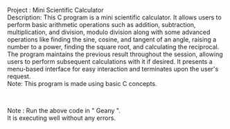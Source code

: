 <p> 
 Project : Mini Scientific Calculator<br> 
 Description: This C program is a mini scientific calculator. It allows users to perform basic arithmetic operations such as addition, subtraction, multiplication, and division, modulo division along with some advanced operations like finding the sine, cosine, and tangent of an angle, raising a number to a power, finding the square root, and calculating the reciprocal. The program maintains the previous result throughout the session, allowing users to perform subsequent calculations with it if desired. It presents a menu-based interface for easy interaction and terminates upon the user's request.<br>
 Note: This program is made using basic C concepts.
  </p>
<br>
<p>Note : Run the above code in " Geany ".<br> It is executing well without any errors. </p>